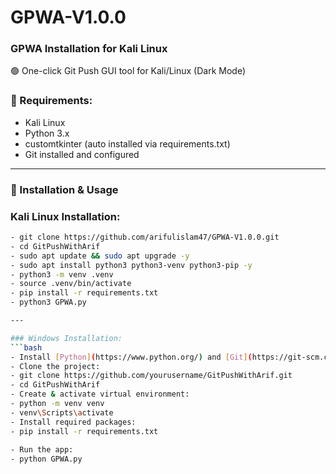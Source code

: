 # GPWA-V1.0.0

### GPWA Installation for Kali Linux

🟢 One-click Git Push GUI tool for Kali/Linux (Dark Mode)

### 🔧 Requirements:
- Kali Linux 
- Python 3.x
- customtkinter (auto installed via requirements.txt)
- Git installed and configured

---

### 🚀 Installation & Usage

### Kali Linux Installation:

```bash
- git clone https://github.com/arifulislam47/GPWA-V1.0.0.git
- cd GitPushWithArif
- sudo apt update && sudo apt upgrade -y
- sudo apt install python3 python3-venv python3-pip -y
- python3 -m venv .venv
- source .venv/bin/activate
- pip install -r requirements.txt
- python3 GPWA.py

---

### Windows Installation:
```bash
- Install [Python](https://www.python.org/) and [Git](https://git-scm.com/)
- Clone the project:
- git clone https://github.com/yourusername/GitPushWithArif.git
- cd GitPushWithArif
- Create & activate virtual environment:
- python -m venv venv
- venv\Scripts\activate
- Install required packages:
- pip install -r requirements.txt
    
- Run the app:  
- python GPWA.py






